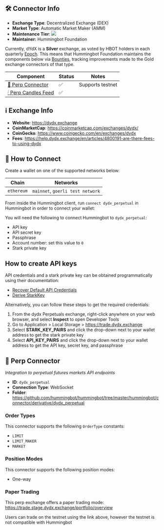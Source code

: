 ## 🛠 Connector Info

- **Exchange Type**: Decentralized Exchange (DEX)
- **Market Type**: Automatic Market Maker (AMM)
- **Maintenance Tier**: ![](https://img.shields.io/static/v1?label=Hummingbot&message=SILVER&color=white)
- **Maintainer:** Hummingbot Foundation

Currently, dYdX is a **Silver** exchange, as voted by HBOT holders in each quarterly [Epoch](/governance/epochs). This means that Hummingbot Foundation maintains the components below via [Bounties](/governance/bounties), tracking improvements made to the Gold exchange connectors of that type.

| Component | Status | Notes | 
| --------- | ------ | ----- |
| [🔀 Perp Connector](#perp-connector) | ✅ | Supports testnet
| [🕯 Perp Candles Feed](#perp-candles-feed) | ✅ | 

## ℹ️ Exchange Info

- **Website**: <https://dydx.exchange>
- **CoinMarketCap**: <https://coinmarketcap.com/exchanges/dydx/>
- **CoinGecko**: <https://www.coingecko.com/en/exchanges/dydx>
- **Fees**: <https://help.dydx.exchange/en/articles/4800191-are-there-fees-to-using-dydx>


## 🔑 How to Connect

Create a wallet on one of the supported networks below:

| Chain | Networks | 
| ----- | -------- |
| `ethereum` | `mainnet`, `goerli test network`

From inside the Hummingbot client, run `connect dydx_perpetual` in Hummingbot in order to connect your wallet:

You will need the following to connect Hummingbot to `dydx_perpetual`:

* API key
* API secret key
* Passphrase
* Account number: set this value to `0`
* Stark private key

## How to create API keys

API credentials and a stark private key can be obtained programmatically using their documentation:

* [Recover Default API Credentials](https://dydxprotocol.github.io/v3-teacher/#recover-default-api-credentials)
* [Derive StarkKey](https://help.dydx.exchange/en/articles/4797307-what-is-a-stark-key)

Alternatively, you can follow these steps to get the required credentials:

1. From the dydx Perpetuals exchange, right-click anywhere on your web browser, and select **Inspect** to open Developer Tools
2. Go to Application > Local Storage > <https://trade.dydx.exchange>
3. Select **STARK_KEY_PAIRS** and click the drop-down next to your wallet address to get the stark private key
4. Select **API_KEY_PAIRS** and click the drop-down next to your wallet address to get the API key, secret key, and passphrase

## 🔀 Perp Connector
*Integration to perpetual futures markets API endpoints*

- **ID**: `dydx_perpetual`
- **Connection Type**: WebSocket
- **Folder**: https://github.com/hummingbot/hummingbot/tree/master/hummingbot/connector/derivative/dydx_perpetual

### Order Types

This connector supports the following `OrderType` constants:

- `LIMIT`
- `LIMIT_MAKER`
- `MARKET`

### Position Modes

This connector supports the following position modes:

- One-way

### Paper Trading

This perp exchange offers a paper trading mode: https://trade.stage.dydx.exchange/portfolio/overview

Users can trade on the testnet using the link above, however the testnet is not compatible with Hummingbot